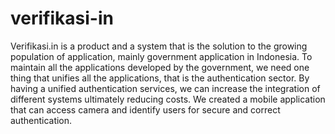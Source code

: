 ﻿# verifikasi-in
Verifikasi.in is a product and a system that is the solution to the growing population of application, mainly government application in Indonesia. To maintain all the applications developed by the government, we need one thing that unifies all the applications, that is the authentication sector. By having a unified authentication services, we can increase the integration of different systems ultimately reducing costs. We created a mobile application that can access camera and identify users for secure and correct authentication.

